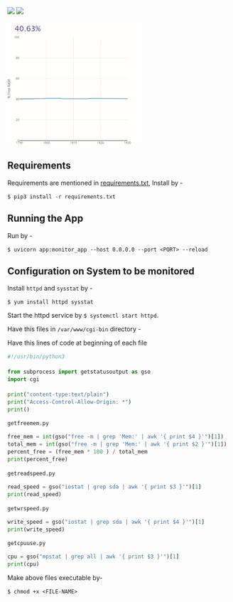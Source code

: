 ![](https://img.shields.io/badge/-FastAPI-grey?style=for-the-badge&logo=fastapi) ![](https://img.shields.io/badge/-Python-grey?style=for-the-badge&logo=python)

![](https://github.com/YashIndane/repo-images/blob/main/monitor.gif)

## Requirements

Requirements are mentioned in [requirements.txt](https://github.com/YashIndane/monitoring-webapp/blob/main/requirements.txt), Install by -

```
$ pip3 install -r requirements.txt
```

## Running the App

Run by -

```
$ uvicorn app:monitor_app --host 0.0.0.0 --port <PORT> --reload
```

## Configuration on System to be monitored

Install `httpd` and `sysstat` by -

```
$ yum install httpd sysstat
```

Start the httpd service by `$ systemctl start httpd`.

Have this files in `/var/www/cgi-bin` directory -

Have this lines of code at beginning of each file

```py
#!/usr/bin/python3

from subprocess import getstatusoutput as gso
import cgi

print("content-type:text/plain")
print("Access-Control-Allow-Origin: *")
print()
```

`getfreemem.py`

```py
free_mem = int(gso("free -m | grep 'Mem:' | awk '{ print $4 }'")[1])
total_mem = int(gso("free -m | grep 'Mem:' | awk '{ print $2 }'")[1])
percent_free = (free_mem * 100 ) / total_mem
print(percent_free)
```

`getreadspeed.py`

```py
read_speed = gso("iostat | grep sda | awk '{ print $3 }'")[1]
print(read_speed)
```

`getwrspeed.py`

```py
write_speed = gso("iostat | grep sda | awk '{ print $4 }'")[1]
print(write_speed)

```

`getcpuuse.py`

```py
cpu = gso("mpstat | grep all | awk '{ print $3 }'")[1]
print(cpu)
```

Make above files executable by-

```
$ chmod +x <FILE-NAME>
```